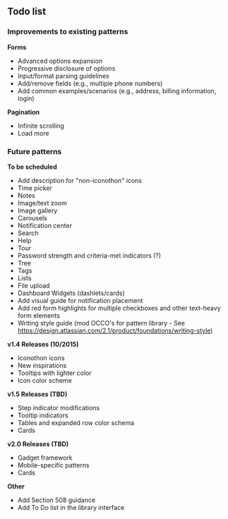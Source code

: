 ## Todo list

### Improvements to existing patterns
__Forms__
- Advanced options expansion
- Progressive disclosure of options
- Input/format parsing guidelines
- Add/remove fields (e.g., multiple phone numbers)
- Add common examples/scenarios (e.g., address, billing information, login)

__Pagination__
- Infinite scrolling
- Load more

### Future patterns
__To be scheduled__
- Add description for "non-iconothon" icons
- Time picker
- Notes
- Image/text zoom
- Image gallery
- Carousels
- Notification center
- Search
- Help
- Tour
- Password strength and criteria-met indicators (?)
- Tree
- Tags
- Lists
- File upload
- Dashboard Widgets (dashlets/cards)
- Add visual guide for notification placement
- Add red form highlights for multiple checkboxes and other text-heavy form elements
- Writing style guide (mod OCCO's for pattern library - See https://design.atlassian.com/2.1/product/foundations/writing-style)

__v1.4 Releases (10/2015)__
- Iconothon icons
- New inspirations
- Tooltips with lighter color
- Icon color scheme

__v1.5 Releases (TBD)__
- Step indicator modifications
- Tooltip indicators
- Tables and expanded row color schema
- Cards

__v2.0 Releases (TBD)__
- Gadget framework
- Mobile-specific patterns
- Cards


__Other__
- Add Section 508 guidance
- Add To Do list in the library interface
